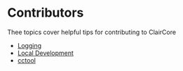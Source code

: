 # Contributors

Thee topics cover helpful tips for contributing to ClairCore

- [Logging](./contributor/logging.md)
- [Local Development](./contributor/local-dev.md)
- [cctool](./contributor/cctool.md)

